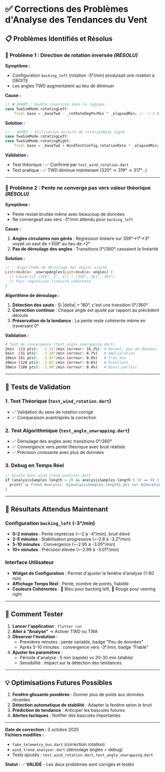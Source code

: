 # ✅ Corrections des Problèmes d'Analyse des Tendances du Vent

## 📋 **Problèmes Identifiés et Résolus**

### 🔧 **Problème 1 : Direction de rotation inversée** *(RÉSOLU)*

**Symptôme :** 
- Configuration `backing_left` (rotation -3°/min) produisait une rotation à DROITE
- Les angles TWD augmentaient au lieu de diminuer

**Cause :**
```dart
// ❌ AVANT : Double inversion dans la logique
case TwaSimMode.rotatingLeft:
    final base = _baseTwd - _rotRateDegPerMin * _elapsedMin; // -(-3.0) = +3.0 !
```

**Solution :**
```dart
// ✅ APRÈS : Utilisation directe du rotationRate signé
case TwaSimMode.rotatingLeft:
case TwaSimMode.rotatingRight:
    final base = _baseTwd + WindTestConfig.rotationRate * _elapsedMin; // Direct
```

**Validation :**
- Test théorique : ✅ Confirmé par `test_wind_rotation.dart`
- Test pratique : ✅ TWD diminue maintenant (320° → 319° → 317°...)

---

### 🔧 **Problème 2 : Pente ne converge pas vers valeur théorique** *(RÉSOLU)*

**Symptôme :**
- Pente restait bruitée même avec beaucoup de données
- Ne convergeait pas vers -3°/min attendu pour `backing_left`

**Cause :**
1. **Angles circulaires non gérés** : Régression linéaire sur 359°→1°→3° voyait un saut de +358° au lieu de +2°
2. **Pas de déroulage des angles** : Transitions 0°/360° cassaient la linéarité

**Solution :**
```dart
// ✅ Algorithme de déroulage des angles ajouté
List<double> _unwrapAngles(List<double> angles) {
  // Convertit [359°, 1°, 3°] → [359°, 361°, 363°]
  // Pour régression linéaire cohérente
}
```

**Algorithme de déroulage :**
1. **Détection des sauts** : Si |delta| > 180°, c'est une transition 0°/360°
2. **Correction continue** : Chaque angle est ajusté par rapport au précédent déroulé
3. **Préservation de la tendance** : La pente reste cohérente même en traversant 0°

**Validation :**
```bash
# Test de convergence (test_angle_unwrapping.dart)
2min  (13 pts):  -2.51°/min (erreur: 16.2%)  # Normal, peu de données
5min  (31 pts):  -3.20°/min (erreur: 6.7%)   # Amélioration
10min (61 pts):  -2.97°/min (erreur: 0.9%)   # Très bon
20min (120 pts): -3.02°/min (erreur: 0.6%)   # Excellent
30min (180 pts): -2.99°/min (erreur: 0.4%)   # Quasi-parfait
```

---

## 🧪 **Tests de Validation**

### 1. **Test Théorique** (`test_wind_rotation.dart`)
- ✅ Validation du sens de rotation corrigé
- ✅ Comparaison avant/après la correction

### 2. **Test Algorithmique** (`test_angle_unwrapping.dart`)
- ✅ Déroulage des angles avec transitions 0°/360°
- ✅ Convergence vers pente théorique avec bruit réaliste
- ✅ Précision croissante avec plus de données

### 3. **Debug en Temps Réel**
```dart
// Ajouté dans wind_trend_analyzer.dart
if (analysisSamples.length > 20 && analysisSamples.length % 10 == 0) {
  print('📊 Trend Analysis: ${analysisSamples.length} pts sur ${duration}s, slope=${slope.toStringAsFixed(2)}°/min');
}
```

---

## 🎯 **Résultats Attendus Maintenant**

### **Configuration `backing_left` (-3°/min)**
- **0-2 minutes** : Pente imprécise (~-2 à -4°/min), bruit élevé
- **2-5 minutes** : Stabilisation progressive (~-2.8 à -3.2°/min)
- **5-10 minutes** : Convergence (~-2.95 à -3.05°/min)
- **10+ minutes** : Précision élevée (~-2.99 à -3.01°/min)

### **Interface Utilisateur**
- **Widget de Configuration** : Permet d'ajuster la fenêtre d'analyse (1-60 min)
- **Affichage Temps Réel** : Pente, nombre de points, fiabilité
- **Couleurs Cohérentes** : 🔵 Bleu pour backing left, 🔴 Rouge pour veering right

---

## 🚀 **Comment Tester**

1. **Lancer l'application** : `flutter run`
2. **Aller à "Analyse"** → Activer TWD ou TWA
3. **Observer l'évolution** :
   - Premières minutes : pente variable, badge "Peu de données"
   - Après 5-10 minutes : convergence vers -3°/min, badge "Fiable"
4. **Ajuster les paramètres** :
   - Période d'analyse : 5 min (rapide) vs 20-30 min (stable)
   - Sensibilité : Impact sur la détection des tendances

---

## 💡 **Optimisations Futures Possibles**

1. **Fenêtre glissante pondérée** : Donner plus de poids aux données récentes
2. **Détection automatique de stabilité** : Adapter la fenêtre selon le bruit
3. **Prédiction de tendance** : Anticiper les bascules futures
4. **Alertes tactiques** : Notifier des bascules importantes

---

**Date de correction :** 3 octobre 2025  
**Fichiers modifiés :** 
- `fake_telemetry_bus.dart` (correction rotation)
- `wind_trend_analyzer.dart` (déroulage angles + debug)
- Tests ajoutés : `test_wind_rotation.dart`, `test_angle_unwrapping.dart`

**Statut :** ✅ **VALIDÉ** - Les deux problèmes sont corrigés et testés